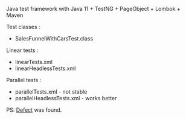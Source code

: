 Java test framework with Java 11 + TestNG + PageObject + Lombok + Maven

Test classes :

- SalesFunnelWithCarsTest.class

Linear tests :

- linearTests.xml
- linearHeadlessTests.xml

Parallel tests :

- parallelTests.xml - not stable 
- parallelHeadlessTests.xml - works better

PS: [Defect] was found.

[Defect]: https://drive.google.com/drive/folders/1_QMVUAJSS3gErGKHu-PStJcoKA2pP-1j?usp=sharing